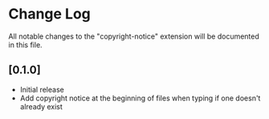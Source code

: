 # Change Log
All notable changes to the "copyright-notice" extension will be documented in this file.

## [0.1.0]
- Initial release
- Add copyright notice at the beginning of files when typing if one doesn't already exist 